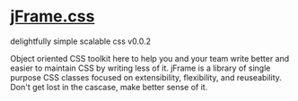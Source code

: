# [jFrame.css](http://jchck.github.io/jframe/)
delightfully simple scalable css
v0.0.2

Object oriented CSS toolkit here to help you and your team write better and easier to maintain CSS by writing less of it. jFrame is a library of single purpose CSS classes focused on extensibility, flexibility, and reuseability. Don't get lost in the cascase, make better sense of it.